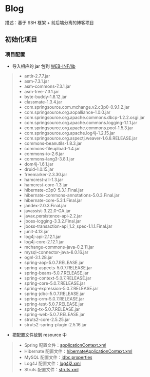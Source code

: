 # Blog 
描述：基于 SSH 框架 + 前后端分离的博客项目

## 初始化项目
### 项目配置
- 导入相应的 jar 包到 [WEB-INF/lib](./web/WEB-INF/lib)

> - antlr-2.7.7.jar
> - asm-7.3.1.jar
> - asm-commons-7.3.1.jar
> - asm-tree-7.3.1.jar
> - byte-buddy-1.8.12.jar
> - classmate-1.3.4.jar
> - com.springsource.com.mchange.v2.c3p0-0.9.1.2.jar
> - com.springsource.org.aopalliance-1.0.0.jar
> - com.springsource.org.apache.commons.dbcp-1.2.2.osgi.jar
> - com.springsource.org.apache.commons.logging-1.1.1.jar
> - com.springsource.org.apache.commons.pool-1.5.3.jar
> - com.springsource.org.apache.log4j-1.2.15.jar
> - com.springsource.org.aspectj.weaver-1.6.8.RELEASE.jar
> - commons-beanutils-1.8.3.jar
> - commons-fileupload-1.4.jar
> - commons-io-2.6.jar
> - commons-lang3-3.8.1.jar
> - dom4j-1.6.1.jar
> - druid-1.0.15.jar
> - freemarker-2.3.30.jar
> - hamcrest-all-1.3.jar
> - hamcrest-core-1.3.jar
> - hibernate-c3p0-5.3.1.Final.jar
> - hibernate-commons-annotations-5.0.3.Final.jar
> - hibernate-core-5.3.1.Final.jar
> - jandex-2.0.3.Final.jar
> - javassist-3.22.0-GA.jar
> - javax.persistence-api-2.2.jar
> - jboss-logging-3.3.2.Final.jar
> - jboss-transaction-api_1.2_spec-1.1.1.Final.jar
> - junit-4.13.jar
> - log4j-api-2.12.1.jar
> - log4j-core-2.12.1.jar
> - mchange-commons-java-0.2.11.jar
> - mysql-connector-java-8.0.16.jar
> - ognl-3.1.28.jar
> - spring-aop-5.0.7.RELEASE.jar
> - spring-aspects-5.0.7.RELEASE.jar
> - spring-beans-5.0.7.RELEASE.jar
> - spring-context-5.0.7.RELEASE.jar
> - spring-core-5.0.7.RELEASE.jar
> - spring-expression-5.0.7.RELEASE.jar
> - spring-jdbc-5.0.7.RELEASE.jar
> - spring-orm-5.0.7.RELEASE.jar
> - spring-test-5.0.7.RELEASE.jar
> - spring-tx-5.0.7.RELEASE.jar
> - spring-web-5.0.7.RELEASE.jar
> - struts2-core-2.5.25.jar
> - struts2-spring-plugin-2.5.16.jar

- 把配置文件放到 resource 中

> - Spring 配置文件：[applicationContext.xml](./resource/applicationContext.xml)
> - Hibernate 配置文件：[hibernateApplicationContext.xml](./resource/hibernateApplicationContext.xml)
> - MySQL 配置文件：[jdbc.properties](./resource/jdbc.properties)
> - Log4J 配置文件：[log4j2.xml](./resource/log4j2.xml)
> - Struts 配置文件：[struts.xml](./resource/struts.xml)



